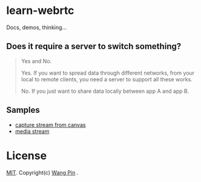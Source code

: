 # learn-webrtc
Docs, demos, thinking...

## Does it require a server to switch something?
> Yes and No.
>
> Yes. If you want to spread data through different networks, from your local to remote clients, you need a server to support all these works.
>
> No. If you just want to share data locally between app A and app B.

## Samples
* [capture stream from canvas](http://rawgit.com/wangpin34/learn-webrtc/master/capture-stream-from-canvas/index.html)
* [media stream](http://rawgit.com/wangpin34/learn-webrtc/master/media-stream/index.html)

# License
[MIT](https://opensource.org/licenses/MIT). Copyright(c) [Wang Pin](https://opensource.org/licenses/MIT) .
